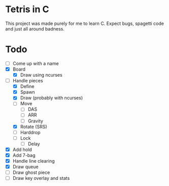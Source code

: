 # Tetris in C

This project was made purely for me to learn C. Expect bugs, spagetti code and
just all around badness.

# Todo

- [ ] Come up with a name
- [X] Board
    - [X] Draw using ncurses
- [ ] Handle pieces
    - [X] Define
    - [X] Spawn
    - [X] Draw (probably with ncurses)
    - [ ] Move
        - [ ] DAS
        - [ ] ARR
        - [ ] Gravity
    - [X] Rotate (SRS)
    - [ ] Harddrop
    - [ ] Lock
        - [ ] Delay
- [X] Add hold
- [X] Add 7-bag
- [X] Handle line clearing
- [X] Draw queue
- [ ] Draw ghost piece
- [ ] Draw key overlay and stats
